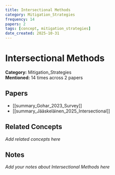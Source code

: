 ```yaml
---
title: Intersectional Methods
category: Mitigation_Strategies
frequency: 14
papers: 2
tags: [concept, mitigation_strategies]
date_created: 2025-10-31
---
```


# Intersectional Methods

**Category:** Mitigation_Strategies  
**Mentioned:** 14 times across 2 papers

## Papers

- [[summary_Gohar_2023_Survey]]
- [[summary_Jääskeläinen_2025_Intersectional]]

## Related Concepts

*Add related concepts here*

## Notes

*Add your notes about Intersectional Methods here*
